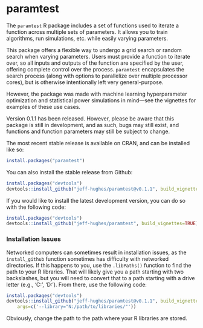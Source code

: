 <!-- README.md is generated from README.Rmd. Please edit that file -->

# paramtest

The `paramtest` R package includes a set of functions used to iterate a
function across multiple sets of parameters. It allows you to train
algorithms, run simulations, etc. while easily varying parameters.

This package offers a flexible way to undergo a grid search or random
search when varying parameters. Users must provide a function to iterate
over, so all inputs and outputs of the function are specified by the
user, offering complete control over the process. `paramtest`
encapsulates the search process (along with options to parallelize over
multiple processor cores), but is otherwise intentionally left very
general-purpose.

However, the package was made with machine learning hyperparameter
optimization and statistical power simulations in mind—see the vignettes
for examples of these use cases.

Version 0.1.1 has been released. However, please be aware that this
package is still in development, and as such, bugs may still exist, and
functions and function parameters may still be subject to change.

The most recent stable release is available on CRAN, and can be
installed like so:

``` r
install.packages("paramtest")
```

You can also install the stable release from Github:

``` r
install.packages("devtools")
devtools::install_github("jeff-hughes/paramtest@v0.1.1", build_vignettes=TRUE)
```

If you would like to install the latest development version, you can do
so with the following code:

``` r
install.packages("devtools")
devtools::install_github("jeff-hughes/paramtest", build_vignettes=TRUE)
```

### Installation Issues

Networked computers can sometimes result in installation issues, as the
`install_github` function sometimes has difficulty with networked
directories. If this happens to you, use the `.libPaths()` function to
find the path to your R libraries. That will likely give you a path
starting with two backslashes, but you will need to convert that to a
path starting with a drive letter (e.g., ‘C:’, ‘D:’). From there, use
the following code:

``` r
install.packages("devtools")
devtools::install_github("jeff-hughes/paramtest@v0.1.1", build_vignettes=TRUE,
    args=c('--library="N:/path/to/libraries/"'))
```

Obviously, change the path to the path where your R libraries are
stored.
